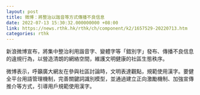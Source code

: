 ```yaml
---
layout: post
title: 微博：將整治以諧音等方式傳播不良信息
date: 2022-07-13 15:30:32.000000000 +08:00
link: https://news.rthk.hk/rthk/ch/component/k2/1657529-20220713.htm
categories: rthk
---
```


新浪微博宣布，將集中整治利用諧音字、變體字等「錯別字」發布、傳播不良信息的違規行為，以營造清朗的網絡空間，維護文明健康的社區生態秩序。

微博表示，呼籲廣大網友在參與社區討論時，文明表達觀點，規範使用漢字。要健全平台用語管理機制，完善關鍵詞識別模型，並通過建立正向激勵機制、加強宣傳推介等方式，引導用戶規範使用漢字。
